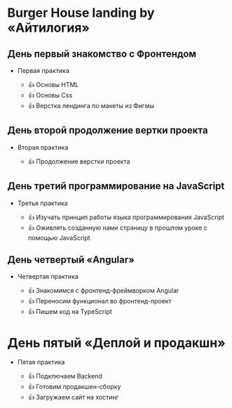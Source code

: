 # Burger House landing by «Айтилогия»

## День первый знакомство с Фронтендом

+ Первая практика

  - 👍 Основы HTML
  - 👍 Основы Css
  - 👍 Верстка лендинга по макеты из Фигмы

## День второй продолжение вертки проекта

+ Вторая практика

  - 👍 Продолжение верстки проекта

## День третий программирование на JavaScript

+ Третья практика

  - 👍 Изучать принцип работы языка программирования JavaScript
  - 👍 Оживлять созданную нами страницу в прошлом уроке с помощью JavaScript

## День четвертый «Angular»

+ Четвертая практика

  - 👍 Знакомимся с фронтенд-фреймворком Angular 
  - 👍 Переносим функционал во фронтенд-проект 
  - 👍 Пишем код на TypeScript
  
# День пятый «Деплой и продакшн»

+ Пятая практика
  
  - 👍 Подключаем Backend
  - 👍 Готовим продакшен-сборку
  - 👍 Загружаем сайт на хостинг
